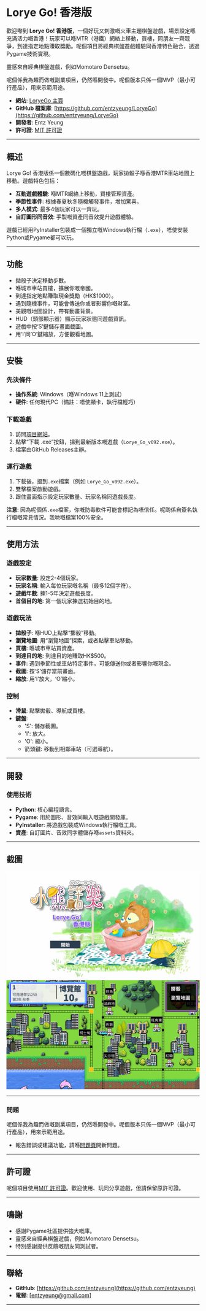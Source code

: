 # Lorye Go! 香港版

歡迎嚟到 **Lorye Go! 香港版**，一個好玩又刺激嘅火車主題棋盤遊戲，場景設定喺充滿活力嘅香港！玩家可以喺MTR（港鐵）網絡上移動，買樓，同朋友一齊競爭，到達指定地點賺取獎勵。呢個項目將經典棋盤遊戲體驗同香港特色融合，透過Pygame技術實現。 

靈感來自經典棋盤遊戲，例如Momotaro Densetsu。

呢個係我為趣而做嘅副業項目，仍然喺開發中。呢個版本只係一個MVP（最小可行產品），用來示範用途。

- **網站**: [LoryeGo 主頁](https://entzyeung.github.io/LoryeGo/index.cht.html)
- **GitHub 檔案庫**: [https://github.com/entzyeung/LoryeGo](https://github.com/entzyeung/LoryeGo)
- **開發者**: Entz Yeung
- **許可證**: [MIT 許可證](#license)

---

## 概述

Lorye Go! 香港版係一個數碼化嘅棋盤遊戲，玩家拋骰子喺香港MTR車站地圖上移動。遊戲特色包括：
- **互動遊戲體驗**: 喺MTR網絡上移動，買樓管理資產。
- **季節性事件**: 根據春夏秋冬隨機觸發事件，增加驚喜。
- **多人模式**: 最多4個玩家可以一齊玩。
- **自訂圖形同音效**: 手製嘅資產同音效提升遊戲體驗。

遊戲已經用PyInstaller包裝成一個獨立嘅Windows執行檔（`.exe`），唔使安裝Python或Pygame都可以玩。

---

## 功能
- 拋骰子決定移動步數。
- 喺城市車站買樓，擴展你嘅帝國。
- 到達指定地點賺取現金獎勵（HK$1000）。
- 遇到隨機事件，可能會傳送你或者影響你嘅財富。
- 美觀嘅地圖設計，帶有動畫背景。
- HUD（頭部顯示器）顯示玩家狀態同遊戲資訊。
- 遊戲中按‘S’鍵儲存畫面截圖。
- 用‘I’同’O’鍵縮放，方便觀看地圖。

---

## 安裝

### 先決條件
- **操作系統**: Windows（喺Windows 11上測試）
- **硬件**: 任何現代PC（備註：唔使顯卡，執行檔輕巧）

### 下載遊戲
1. 訪問[項目網站](https://entzyeung.github.io/LoryeGo/)。
2. 點擊“下載 .exe”按鈕，搵到最新版本嘅遊戲（`Lorye_Go_v092.exe`）。
3. 檔案由GitHub Releases主辦。

### 運行遊戲
1. 下載後，搵到`.exe`檔案（例如 `Lorye_Go_v092.exe`）。
2. 雙擊檔案啟動遊戲。
3. 跟住畫面指示設定玩家數量、玩家名稱同遊戲長度。

**注意**: 因為呢個係`.exe`檔案，你嘅防毒軟件可能會標記為唔信任。呢啲係自簽名執行檔嘅常見情況。我哋嘅檔案100%安全。

---

## 使用方法

### 遊戲設定
- **玩家數量**: 設定2-4個玩家。
- **玩家名稱**: 輸入每位玩家嘅名稱（最多12個字符）。
- **遊戲年數**: 揀1-5年決定遊戲長度。
- **首個目的地**: 第一個玩家揀選初始目的地。

### 遊戲玩法
- **拋骰子**: 喺HUD上點擊“擲骰”移動。
- **瀏覽地圖**: 用“瀏覽地圖”探索，或者點擊車站移動。
- **買樓**: 喺城市車站買資產。
- **到達目的地**: 到達目的地賺取HK$500。
- **事件**: 遇到季節性或車站特定事件，可能傳送你或者影響你嘅現金。
- **截圖**: 按‘S’儲存當前畫面。
- **縮放**: 用‘I’放大，‘O’縮小。

### 控制
- **滑鼠**: 點擊拋骰、導航或買樓。
- **鍵盤**:
  - 'S': 儲存截圖。
  - 'I': 放大。
  - 'O': 縮小。
  - 箭頭鍵: 移動到相鄰車站（可選導航）。

---

## 開發

### 使用技術
- **Python**: 核心編程語言。
- **Pygame**: 用於圖形、音效同輸入嘅遊戲開發庫。
- **PyInstaller**: 將遊戲包裝成Windows執行檔嘅工具。
- **資產**: 自訂圖片、音效同字體儲存喺`assets`資料夾。

---

## 截圖
![遊戲封面](win/screenshots/Lorye_G0_Hong_Kong.png)
![遊戲畫面截圖](win/screenshots/window_screenshot_20250315_071518.jpg)

---

### 問題
呢個係我為趣而做嘅副業項目，仍然喺開發中。呢個版本只係一個MVP（最小可行產品），用來示範用途。

- 報告錯誤或建議功能，請喺[問題頁](https://github.com/entzyeung/LoryeGo/issues)開新問題。

---

## 許可證

呢個項目使用[MIT 許可證](LICENSE)。歡迎使用、玩同分享遊戲，但請保留原許可證。

---

## 鳴謝
- 感謝Pygame社區提供強大嘅庫。
- 靈感來自經典棋盤遊戲，例如Momotaro Densetsu。
- 特別感謝提供反饋嘅朋友同測試者。

---

## 聯絡
- **GitHub**: [https://github.com/entzyeung](https://github.com/entzyeung)
- **電郵**: [entzyeung@gmail.com]

---
